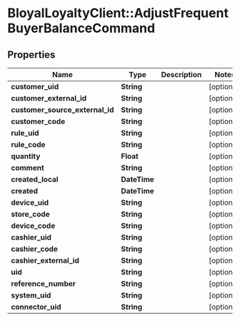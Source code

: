 # BloyalLoyaltyClient::AdjustFrequentBuyerBalanceCommand

## Properties
Name | Type | Description | Notes
------------ | ------------- | ------------- | -------------
**customer_uid** | **String** |  | [optional] 
**customer_external_id** | **String** |  | [optional] 
**customer_source_external_id** | **String** |  | [optional] 
**customer_code** | **String** |  | [optional] 
**rule_uid** | **String** |  | [optional] 
**rule_code** | **String** |  | [optional] 
**quantity** | **Float** |  | [optional] 
**comment** | **String** |  | [optional] 
**created_local** | **DateTime** |  | [optional] 
**created** | **DateTime** |  | [optional] 
**device_uid** | **String** |  | [optional] 
**store_code** | **String** |  | [optional] 
**device_code** | **String** |  | [optional] 
**cashier_uid** | **String** |  | [optional] 
**cashier_code** | **String** |  | [optional] 
**cashier_external_id** | **String** |  | [optional] 
**uid** | **String** |  | [optional] 
**reference_number** | **String** |  | [optional] 
**system_uid** | **String** |  | [optional] 
**connector_uid** | **String** |  | [optional] 

